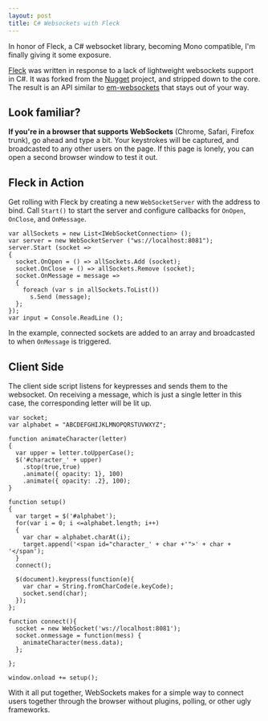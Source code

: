 ```yaml
---
layout: post
title: C# Websockets with Fleck
---
```


In honor of Fleck, a C# websocket library, becoming Mono compatible, I'm
finally giving it some exposure.

[Fleck][fleck] was written in response to a lack of lightweight websockets support in
C#. It was forked from the [Nugget][nug] project, and stripped down to the core.
The result is an API similar to [em-websockets][em-ws] that stays out of your way.

Look familiar?
---

<div id="alphabet"></div>

**If you're in a browser that supports WebSockets** (Chrome, Safari, Firefox
trunk), go ahead and type a bit. Your keystrokes will be captured, and
broadcasted to any other users on the page. If this page is lonely, you can
open a second browser window to test it out.

Fleck in Action
---

Get rolling with Fleck by creating a new `WebSocketServer` with the address to
bind.  Call `Start()` to start the server and configure callbacks for `OnOpen`,
`OnClose`, and `OnMessage`.

    var allSockets = new List<IWebSocketConnection> ();
    var server = new WebSocketServer ("ws://localhost:8081");
    server.Start (socket =>
    {
      socket.OnOpen = () => allSockets.Add (socket);
      socket.OnClose = () => allSockets.Remove (socket);
      socket.OnMessage = message =>
      {
        foreach (var s in allSockets.ToList())
          s.Send (message);
      };
    });
    var input = Console.ReadLine ();

In the example, connected sockets are added to an array and broadcasted to when
`OnMessage` is triggered.

Client Side
---

The client side script listens for keypresses and sends them to the websocket.
On receiving a message, which is just a single letter in this case, the
corresponding letter will be lit up.


    var socket;
    var alphabet = "ABCDEFGHIJKLMNOPQRSTUVWXYZ";

    function animateCharacter(letter)
    {
      var upper = letter.toUpperCase();
      $('#character_' + upper)
        .stop(true,true)
        .animate({ opacity: 1}, 100)
        .animate({ opacity: .2}, 100);
    }

    function setup()
    {
      var target = $('#alphabet');
      for(var i = 0; i <=alphabet.length; i++)
      {
        var char = alphabet.charAt(i);
        target.append('<span id="character_' + char +'">' + char + '</span');
      }
      connect();

      $(document).keypress(function(e){
        var char = String.fromCharCode(e.keyCode);
        socket.send(char);
      });
    };

    function connect(){
      socket = new WebSocket('ws://localhost:8081');
      socket.onmessage = function(mess) {
        animateCharacter(mess.data);
      };

    };

    window.onload += setup();

With it all put together, WebSockets makes for a simple way to connect users
together through the browser without plugins, polling, or other ugly frameworks.

[nug]: http://nugget.codeplex.com/
[fleck]: https://github.com/statianzo/Fleck
[em-ws]: http://github.com/igrigorik/em-websocket

<script src="http://ajax.googleapis.com/ajax/libs/jquery/1/jquery.min.js"></script> 
<script src="/js/fleck-websocket-example.js"></script>

